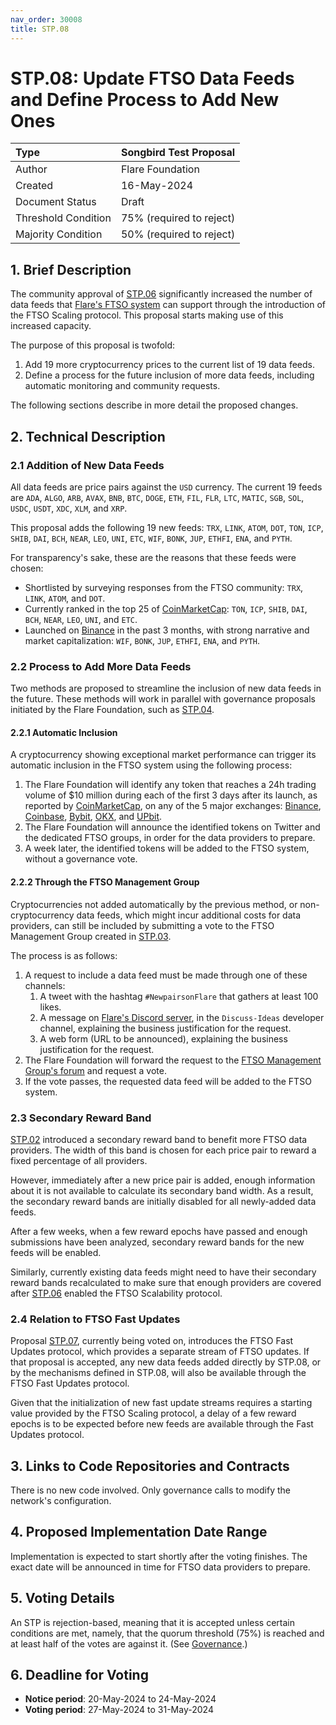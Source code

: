 ```yaml
---
nav_order: 30008
title: STP.08
---
```


# STP.08: Update FTSO Data Feeds and Define Process to Add New Ones

| Type                | Songbird Test Proposal   |
| :------------------ | :----------------------- |
| Author              | Flare Foundation         |
| Created             | 16-May-2024              |
| Document Status     | Draft                    |
| Threshold Condition | 75% (required to reject) |
| Majority Condition  | 50% (required to reject) |

## 1. Brief Description

The community approval of [STP.06](./STP_6.md) significantly increased the number of data feeds that [Flare's FTSO system](https://docs.flare.network/tech/ftso) can support through the introduction of the FTSO Scaling protocol.
This proposal starts making use of this increased capacity.

The purpose of this proposal is twofold:

1. Add 19 more cryptocurrency prices to the current list of 19 data feeds.
2. Define a process for the future inclusion of more data feeds, including automatic monitoring and community requests.

The following sections describe in more detail the proposed changes.

## 2. Technical Description

### 2.1 Addition of New Data Feeds

All data feeds are price pairs against the `USD` currency.
The current 19 feeds are `ADA`, `ALGO`, `ARB`, `AVAX`, `BNB`, `BTC`, `DOGE`, `ETH`, `FIL`, `FLR`, `LTC`, `MATIC`, `SGB`, `SOL`, `USDC`, `USDT`, `XDC`, `XLM`, and `XRP`.

This proposal adds the following 19 new feeds: `TRX`, `LINK`, `ATOM`, `DOT`, `TON`, `ICP`, `SHIB`, `DAI`, `BCH`, `NEAR`, `LEO`, `UNI`, `ETC`, `WIF`, `BONK`, `JUP`, `ETHFI`, `ENA`, and `PYTH`.

For transparency's sake, these are the reasons that these feeds were chosen:

* Shortlisted by surveying responses from the FTSO community: `TRX`, `LINK`, `ATOM`, and `DOT`.
* Currently ranked in the top 25 of [CoinMarketCap](https://coinmarketcap.com): `TON`, `ICP`, `SHIB`, `DAI`, `BCH`, `NEAR`, `LEO`, `UNI`, and `ETC`.
* Launched on [Binance](https://binance.com) in the past 3 months, with strong narrative and market capitalization: `WIF`, `BONK`, `JUP`, `ETHFI`, `ENA`, and `PYTH`.

### 2.2 Process to Add More Data Feeds

Two methods are proposed to streamline the inclusion of new data feeds in the future.
These methods will work in parallel with governance proposals initiated by the Flare Foundation, such as [STP.04](./STP_4.md).

#### 2.2.1 Automatic Inclusion

A cryptocurrency showing exceptional market performance can trigger its automatic inclusion in the FTSO system using the following process:

1. The Flare Foundation will identify any token that reaches a 24h trading volume of $10 million during each of the first 3 days after its launch, as reported by [CoinMarketCap](https://coinmarketcap.com), on any of the 5 major exchanges: [Binance](https://binance.com), [Coinbase](https://coinbase.com), [Bybit](https://bybit.com), [OKX](https://okx.com), and [UPbit](https://upbit.com).
2. The Flare Foundation will announce the identified tokens on Twitter and the dedicated FTSO groups, in order for the data providers to prepare.
3. A week later, the identified tokens will be added to the FTSO system, without a governance vote.

#### 2.2.2 Through the FTSO Management Group

Cryptocurrencies not added automatically by the previous method, or non-cryptocurrency data feeds, which might incur additional costs for data providers, can still be included by submitting a vote to the FTSO Management Group created in [STP.03](./STP_3.md).

The process is as follows:

1. A request to include a data feed must be made through one of these channels:
    1. A tweet with the hashtag `#NewpairsonFlare` that gathers at least 100 likes.
    2. A message on [Flare's Discord server](https://discord.com/invite/flarenetwork), in the `Discuss-Ideas` developer channel, explaining the business justification for the request.
    3. A web form (URL to be announced), explaining the business justification for the request.
2. The Flare Foundation will forward the request to the [FTSO Management Group's forum](./STP_3.md#3-link-to-code-repository) and request a vote.
3. If the vote passes, the requested data feed will be added to the FTSO system.

### 2.3 Secondary Reward Band

[STP.02](./STP_2.md) introduced a secondary reward band to benefit more FTSO data providers. The width of this band is chosen for each price pair to reward a fixed percentage of all providers.

However, immediately after a new price pair is added, enough information about it is not available to calculate its secondary band width. As a result, the secondary reward bands are initially disabled for all newly-added data feeds.

After a few weeks, when a few reward epochs have passed and enough submissions have been analyzed, secondary reward bands for the new feeds will be enabled.

Similarly, currently existing data feeds might need to have their secondary reward bands recalculated to make sure that enough providers are covered after [STP.06](./STP_6.md) enabled the FTSO Scalability protocol.

### 2.4 Relation to FTSO Fast Updates

Proposal [STP.07](./STP_7.md), currently being voted on, introduces the FTSO Fast Updates protocol, which provides a separate stream of FTSO updates.
If that proposal is accepted, any new data feeds added directly by STP.08, or by the mechanisms defined in STP.08, will also be available through the FTSO Fast Updates protocol.

Given that the initialization of new fast update streams requires a starting value provided by the FTSO Scaling protocol, a delay of a few reward epochs is to be expected before new feeds are available through the Fast Updates protocol.

## 3. Links to Code Repositories and Contracts

There is no new code involved. Only governance calls to modify the network's configuration.

## 4. Proposed Implementation Date Range

Implementation is expected to start shortly after the voting finishes. The exact date will be announced in time for FTSO data providers to prepare.

## 5. Voting Details

An STP is rejection-based, meaning that it is accepted unless certain conditions are met, namely, that the quorum threshold (75%) is reached and at least half of the votes are against it. (See [Governance](https://docs.flare.network/tech/governance/#stps).)

## 6. Deadline for Voting

* **Notice period**: 20-May-2024 to 24-May-2024
* **Voting period**: 27-May-2024 to 31-May-2024
